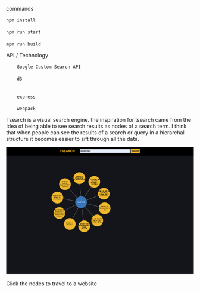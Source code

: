 commands

    npm install
    
    npm run start
    
    mpm run build


API / Technology

        Google Custom Search API
        
        d3
            

        express
        
        webpack
        
        

Tsearch is a visual search engine. 
the inspiration for tsearch came from the Idea of being able to see search results as nodes of a search term.
I think that when people can see the results of a search or query in a hierarchal structure it becomes easier to sift through all the data.

![Tsearch live](./public/photos/Tsearch.png)

Click the nodes to travel to a website


